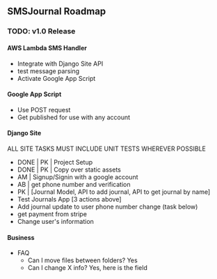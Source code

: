 ## SMSJournal Roadmap

### TODO: v1.0 Release

#### AWS Lambda SMS Handler
* Integrate with Django Site API
* test message parsing
* Activate Google App Script

#### Google App Script
* Use POST request
* Get published for use with any account

#### Django Site

ALL SITE TASKS MUST INCLUDE UNIT TESTS WHEREVER POSSIBLE

* DONE | PK | Project Setup
* DONE | PK | Copy over static assets
* AM | Signup/Signin with a google account
* AB | get phone number and verification
* PK | [Journal Model, API to add journal, API to get journal by name]
* Test Journals App [3 actions above]
* Add journal update to user phone number change (task below)
* get payment from stripe
* Change user's information


#### Business

* FAQ
    * Can I move files between folders? Yes
    * Can I change X info? Yes, here is the field
